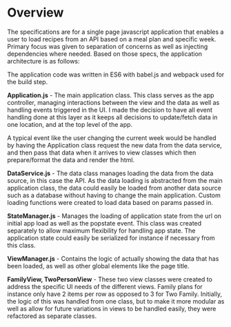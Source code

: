 # Overview

The specifications are for a single page javascript application that enables a user to load recipes from an API based on a meal plan and specific week. Primary focus was given to separation of concerns as well as injecting dependencies where needed. Based on those specs, the application architecture is as follows:

The application code was written in ES6 with babel.js and webpack used for the build step.

**Application.js** - The main application class. This class serves as the app controller, managing interactions between the view and the data as well as handling events triggered in the UI. I made the decision to have all event handling done at this layer as it keeps all decisions to update/fetch data in one location, and at the top level of the app. 

A typical event like the user changing the current week would be handled by having the Application class request the new data from the data service, and then pass that data when it arrives to view classes which then prepare/format the data and render the html.

**DataService.js** - The data class manages loading the data from the data source, in this case the API. As the data loading is abstracted from the main application class, the data could easily be loaded from another data source such as a database without having to change the main application.
Custom loading functions were created to load data based on params passed in.

**StateManager.js** - Manages the loading of application state from the url on initial app load as well as the popstate event. This class was created separately to allow maximum flexibility for handling app state. The application state could easily be serialized for instance if necessary from this class.

**ViewManager.js** - Contains the logic of actually showing the data that has been loaded, as well as other global elements like the page title. 

**FamilyView, TwoPersonView** - These two view classes were created to address the specific UI needs of the different views. Family plans for instance only have 2 items per row as opposed to 3 for Two Family. Initially, the logic of this was handled from one class, but to make it more modular as well as allow for future variations in views to be handled easily, they were refactored as separate classes.



